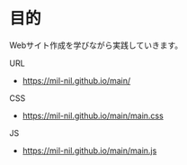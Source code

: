 # 目的
Webサイト作成を学びながら実践していきます。

URL
- https://mil-nil.github.io/main/

CSS
- https://mil-nil.github.io/main/main.css

JS
- https://mil-nil.github.io/main/main.js
